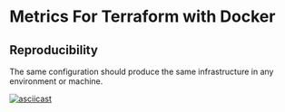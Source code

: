 # Metrics For Terraform with Docker

## Reproducibility 
The same configuration should produce the same infrastructure in any environment or machine.

[![asciicast](https://asciinema.org/a/P06JGuHHec9AoOxTANBFxya7F.svg)](https://asciinema.org/a/P06JGuHHec9AoOxTANBFxya7F)
